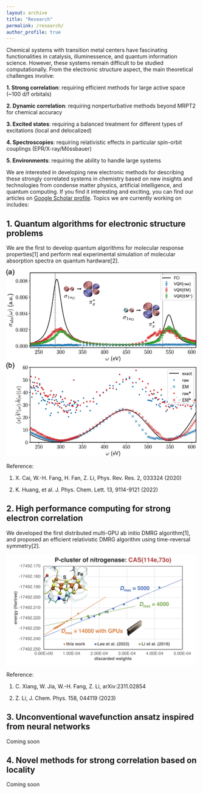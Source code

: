```yaml
---
layout: archive
title: "Research"
permalink: /research/
author_profile: true
---
```


Chemical systems with transition metal centers have fascinating functionalities in catalysis, illuminessence, and quantum information science. However, these systems remain difficult to be studied computationally. From the electronic structure aspect, the main theoretical challenges involve:

**1. Strong correlation**: requiring efficient methods for large active space (~100 d/f orbitals)

**2. Dynamic correlation**: requiring nonperturbative methods beyond MRPT2 for chemical accuracy

**3. Excited states**: requiring a balanced treatment for different types of excitations (local and delocalized)

**4. Spectroscopies**: requiring relativistic effects in particular spin-orbit couplings (EPR/X-ray/Mössbauer)

**5. Environments**: requiring the ability to handle large systems

We are interested in developing new electronic methods for describing these strongly correlated systems in chemistry based on new insights and technologies from condense matter physics, artificial intelligence, and quantum computing. If you find it interesting and exciting, you can find our articles on [Google Scholar profile](https://scholar.google.com/citations?user=MYZZUJ0AAAAJ&hl=en). Topics we are currently working on includes:

## 1. Quantum algorithms for electronic structure problems

We are the first to develop quantum algorithms for molecular response properties[1] and perform real experimental simulation of molecular absorption spectra on quantum hardware[2].

<img src="../images/vqr.jpeg" width="500">

Reference:

1. X. Cai, W.-H. Fang, H. Fan, Z. Li, Phys. Rev. Res. 2, 033324 (2020)

2. K. Huang, et al. J. Phys. Chem. Lett. 13, 9114-9121 (2022) 

## 2. High performance computing for strong electron correlation

We developed the first distributed multi-GPU ab initio DMRG algorithm[1], and proposed an efficient relativistic DMRG algorithm using time-reversal symmetry[2].

<img src="../images/dmrg.jpg" width="500">

Reference:

1. C. Xiang, W. Jia, W.-H. Fang, Z. Li, arXiv:2311.02854

2. Z. Li, J. Chem. Phys. 158, 044119 (2023)


## 3. Unconventional wavefunction ansatz inspired from neural networks

Coming soon

## 4. Novel methods for strong correlation based on locality

Coming soon

